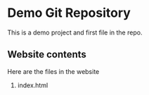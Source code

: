 # Demo Git Repository

This is a demo project and first file in the repo.

## Website contents

Here are the files in the website

1. index.html

